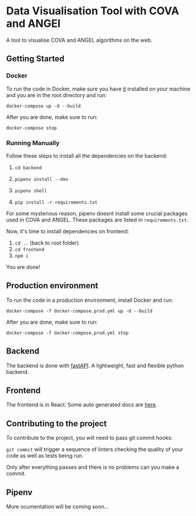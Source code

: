 # Data Visualisation Tool with COVA and ANGEl

A tool to visualise COVA and ANGEL algorithms on the web.

## Getting Started

### Docker

To run the code in Docker, make sure you have [it](https://www.docker.com/) installed on your machine and you are in the root directory and run:

`docker-compose up -d --build`

After you are done, make sure to run:

`docker-compose stop`

### Running Manually

Follow these steps to install all the dependencies on the backend:

1. `cd backend`

2. `pipenv install --dev`

3. `pipenv shell`

4. `pip install -r requirements.txt`

For some mysterious reason, pipenv doesnt install some crucial packages used in COVA and ANGEL.
These packages are listed in `requirements.txt`.

Now, it's time to install dependencies on frontend:

1. `cd ..` (back to root folder)
2. `cd frontend`
3. `npm i`

You are done!

## Production environment

To run the code in a production environment, install Docker and run:

`docker-compose -f docker-compose.prod.yml up -d --build`

After you are done, make sure to run:

`docker-compose -f docker-compose.prod.yml stop`

## Backend

The backend is done with [fastAPI](https://fastapi.tiangolo.com/). A lightweight, fast and flexible python backend.

## Frontend

The frontend is in React. Some auto generated docs are [here](frontend/README.md).

## Contributing to the project

To contribute to the project, you will need to pass git commit hooks:

`git commit` will trigger a sequence of linters checking
the quality of your code as well as tests being run.

Only after everything passes and there
is no problems can you make a commit.

## Pipenv

More ocumentation will be coming soon...
